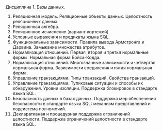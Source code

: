 Дисциплина 1. Базы данных.
1. Реляционная модель. Реляционные объекты данных. Целостность реляционных данных.
2. Реляционная алгебра.
3. Реляционное исчисление (вариант кортежей).
4. Условные выражения и предикаты языка SQL.
5. Функциональные зависимости. Правила вывода Армстронга и Дарвина. Замыкание множества атрибутов.
6. Нормализация отношений. Первая, вторая и третья нормальные формы. Нормальная форма Бойса-Кодда.
7. Нормализация отношений. Многозначные зависимости и четвертая нормальная форма. Зависимости соединения и пятая нормальная форма.
8. Управление транзакциями. Типы транзакций. Свойства транзакций.
9. Управление транзакциями. Тупиковые ситуации и способы их обнаружения. Уровни изоляции. Поддержка блокировок в стандарте языка SQL.
10. Безопасность данных в базах данных. Поддержка мер обеспечения безопасности в стандарте языка SQL: механизм представлений и подсистема полномочий.
11. Декларативная и процедурная поддержка ограничений целостности. Поддержка ограничений целостности в стандарте языка SQL.
